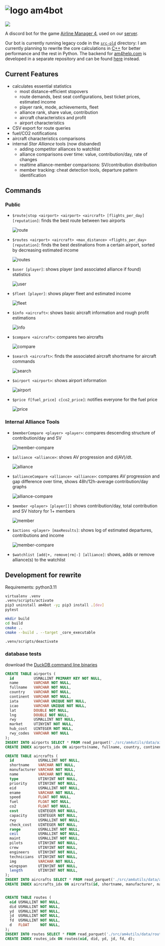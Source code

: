 # ![logo](src/am4bot/assets/img/logo-small.png) am4bot

[![](https://dcbadge.vercel.app/api/server/4tVQHtf?style=flat)](https://discord.gg/4tVQHtf)

A discord bot for the game [Airline Manager 4](airlinemanager.com), used on our [server](https://discord.gg/4tVQHtf).

Our bot is currently running legacy code in the [`src-old`](./src-old/) directory: I am currently planning to rewrite the core calculations in [C++](/src/am4utils/binder.cpp) for better performance and the rest in Python. The backend for [am4help.com](https://am4help.com/) is developed in a separate repository and can be found [here](https://github.com/br-tsilva/api.am4tools.com) instead.

## Current Features
- calculates essential statistics
    - most distance-efficient stopovers
    - route demands, best seat configurations, best ticket prices, estimated income
    - player rank, mode, achievements, fleet
    - alliance rank, share value, contribution
    - aircraft characteristics and profit
    - airport characteristics
- CSV export for route queries
- fuel/CO2 notifications
- aircraft characteristics comparisons
- internal *Star Alliance* tools (now disbanded)
    - adding competitor alliances to watchlist
    - alliance comparisons over time: value, contribution/day, rate of changes
    - realtime alliance-member comparisons: SV/contribution distribution
    - member tracking: cheat detection tools, departure pattern identification

## Commands

### Public
- `$route|stop <airport> <airport> <aircraft> [flights_per_day] [reputation]`: finds the best route between two airports
  
  ![route](src/am4bot/assets/img/route.png)
- `$routes <airport> <aircraft> <max_distance> <flights_per_day> [reputation]`: finds the best destinations from a certain airport, sorted by decreasing estimated income
  
  ![routes](src/am4bot/assets/img/routes.png)
- `$user [player]`: shows player (and associated alliance if found) statistics
  
  ![user](src/am4bot/assets/img/user.png)
- `$fleet [player]`: shows player fleet and estimated income
  
  ![fleet](src/am4bot/assets/img/fleet.png)
- `$info <aircraft>`: shows basic aircraft information and rough profit estimations
  
  ![info](src/am4bot/assets/img/info.png)
- `$compare <aircraft>`: compares two aircrafts
  
  ![compare](src/am4bot/assets/img/compare.png)
- `$search <aircraft>`: finds the associated aircraft shortname for aircraft commands
  
  ![search](src/am4bot/assets/img/search.png)
- `$airport <airport>`: shows airport information
  
  ![airport](src/am4bot/assets/img/airport.png)
- `$price f[fuel_price] c[co2_price]`: notifies everyone for the fuel price
  
  ![price](src/am4bot/assets/img/price.png)

### Internal Alliance Tools
- `$memberCompare <player> <player>`: compares descending structure of contribution/day and SV
  
  ![member-compare](src/am4bot/assets/img/member-compare.png)
- `$alliance <alliance>`: shows AV progression and d(AV)/dt.
  
  ![alliance](src/am4bot/assets/img/alliance.png)
- `$allianceCompare <alliance> <alliance>`: compares AV progression and gap difference over time, shows 48h/12h-average contribution/day graphs
  
  ![alliance-compare](src/am4bot/assets/img/alliance-compare.png)
- `$member <player> [player[]]` shows contribution/day, total contribution and SV history for 1+ members
  
  ![member](src/am4bot/assets/img/member.png)
- `$actions <player> [maxResults]`: shows log of estimated departures, contributions and income
  
  ![member-compare](src/am4bot/assets/img/member-compare.png)
- `$watchlist [add|+, remove|rm|-] [alliance]`: shows, adds or remove alliance(s) to the watchlist


## Development for rewrite
Requirements: python3.11

```bash
virtualenv .venv
.venv/scripts/activate
pip3 uninstall am4bot -y; pip3 install .[dev]
pytest

mkdir build
cd build
cmake ..
cmake --build . --target _core_executable

.venv/scripts/deactivate
```

### database tests
download the [DuckDB command line binaries](https://duckdb.org/docs/installation/)

```sql
CREATE TABLE airports (
  id         USMALLINT PRIMARY KEY NOT NULL,
  name       VARCHAR NOT NULL,
  fullname   VARCHAR NOT NULL,
  country    VARCHAR NOT NULL,
  continent  VARCHAR NOT NULL,
  iata       VARCHAR UNIQUE NOT NULL,
  icao       VARCHAR UNIQUE NOT NULL,
  lat        DOUBLE NOT NULL,
  lng        DOUBLE NOT NULL,
  rwy        USMALLINT NOT NULL,
  market     UTINYINT NOT NULL,
  hub_cost   UINTEGER NOT NULL,
  rwy_codes  VARCHAR NOT NULL
);
INSERT INTO airports SELECT * FROM read_parquet('./src/am4utils/data/airports.parquet');
CREATE INDEX airports_idx ON airports(name, fullname, country, continent, lat, lng, rwy, market);

CREATE TABLE aircrafts (
  id           USMALLINT NOT NULL,
  shortname    VARCHAR NOT NULL,
  manufacturer VARCHAR NOT NULL,
  name         VARCHAR NOT NULL,
  type         UTINYINT NOT NULL,
  priority     UTINYINT NOT NULL,
  eid          USMALLINT NOT NULL,
  ename        VARCHAR NOT NULL,
  speed        FLOAT NOT NULL,
  fuel         FLOAT NOT NULL,
  co2          FLOAT NOT NULL,
  cost         UINTEGER NOT NULL,
  capacity     UINTEGER NOT NULL,
  rwy          USMALLINT NOT NULL,
  check_cost   UINTEGER NOT NULL,
  range        USMALLINT NOT NULL,
  ceil         USMALLINT NOT NULL,
  maint        USMALLINT NOT NULL,
  pilots       UTINYINT NOT NULL,
  crew         UTINYINT NOT NULL,
  engineers    UTINYINT NOT NULL,
  technicians  UTINYINT NOT NULL,
  img          VARCHAR NOT NULL,
  wingspan     UTINYINT NOT NULL,
  length       UTINYINT NOT NULL,
);
INSERT INTO aircrafts SELECT * FROM read_parquet('./src/am4utils/data/aircrafts.parquet');
CREATE INDEX aircrafts_idx ON aircrafts(id, shortname, manufacturer, name, type, priority, eid, ename, speed, fuel, co2, cost, capacity, rwy, check_cost, range, maint, img);


CREATE TABLE routes (
  oid USMALLINT NOT NULL,
  did USMALLINT NOT NULL,
  yd  USMALLINT NOT NULL,
  jd  USMALLINT NOT NULL,
  fd  USMALLINT NOT NULL,
  d   FLOAT     NOT NULL,
);
INSERT INTO routes SELECT * FROM read_parquet('./src/am4utils/data/routes.parquet');
CREATE INDEX routes_idx ON routes(oid, did, yd, jd, fd, d);
```